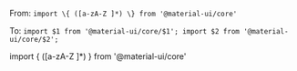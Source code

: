 From: `import \{ ([a-zA-Z ]*) \} from '@material-ui/core'`

To: `
import $1 from '@material-ui/core/$1';
import $2 from '@material-ui/core/$2';
`


import \{ ([a-zA-Z ]*) \} from '@material-ui/core'